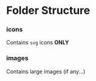 
# Folder Structure

### icons
Contains `svg` icons **ONLY**


### images
Contains large images (if any...)
